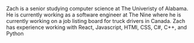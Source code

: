 Zach is a senior studying computer science at The Univeristy of Alabama. He is currently working as a software engineer at The Nine where he is currently working on a job listing board for truck drivers in Canada. Zach has experience working with React, Javascript, HTMl, CSS, C#, C++, and Python
